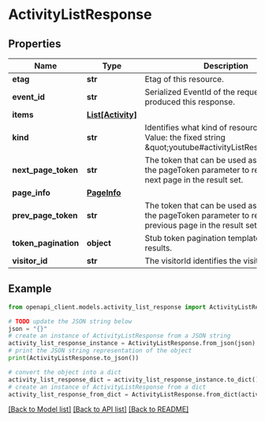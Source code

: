 # ActivityListResponse


## Properties

Name | Type | Description | Notes
------------ | ------------- | ------------- | -------------
**etag** | **str** | Etag of this resource. | [optional] 
**event_id** | **str** | Serialized EventId of the request which produced this response. | [optional] 
**items** | [**List[Activity]**](Activity.md) |  | [optional] 
**kind** | **str** | Identifies what kind of resource this is. Value: the fixed string \&quot;youtube#activityListResponse\&quot;. | [optional] [default to 'youtube#activityListResponse']
**next_page_token** | **str** | The token that can be used as the value of the pageToken parameter to retrieve the next page in the result set. | [optional] 
**page_info** | [**PageInfo**](PageInfo.md) |  | [optional] 
**prev_page_token** | **str** | The token that can be used as the value of the pageToken parameter to retrieve the previous page in the result set. | [optional] 
**token_pagination** | **object** | Stub token pagination template to suppress results. | [optional] 
**visitor_id** | **str** | The visitorId identifies the visitor. | [optional] 

## Example

```python
from openapi_client.models.activity_list_response import ActivityListResponse

# TODO update the JSON string below
json = "{}"
# create an instance of ActivityListResponse from a JSON string
activity_list_response_instance = ActivityListResponse.from_json(json)
# print the JSON string representation of the object
print(ActivityListResponse.to_json())

# convert the object into a dict
activity_list_response_dict = activity_list_response_instance.to_dict()
# create an instance of ActivityListResponse from a dict
activity_list_response_from_dict = ActivityListResponse.from_dict(activity_list_response_dict)
```
[[Back to Model list]](../README.md#documentation-for-models) [[Back to API list]](../README.md#documentation-for-api-endpoints) [[Back to README]](../README.md)


